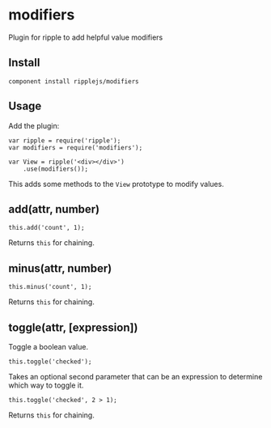 # modifiers

Plugin for ripple to add helpful value modifiers

## Install

```
component install ripplejs/modifiers
```

## Usage

Add the plugin:

```
var ripple = require('ripple');
var modifiers = require('modifiers');

var View = ripple('<div></div>')
    .use(modifiers());
```

This adds some methods to the `View` prototype to modify values.

## add(attr, number)

```
this.add('count', 1);
```

Returns `this` for chaining.

## minus(attr, number)

```
this.minus('count', 1);
```

Returns `this` for chaining.

## toggle(attr, [expression])

Toggle a boolean value.

```
this.toggle('checked');
```

Takes an optional second parameter that can be an expression to determine which way to toggle it.

```
this.toggle('checked', 2 > 1);
```

Returns `this` for chaining.